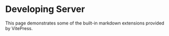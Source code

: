 # Developing Server

This page demonstrates some of the built-in markdown extensions provided by VitePress.
